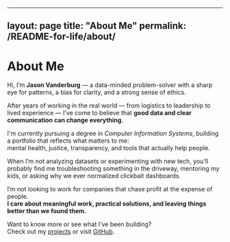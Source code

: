
---
layout: page
title: "About Me"
permalink: /README-for-life/about/
---

# About Me

Hi, I’m **Jason Vanderburg** — a data-minded problem-solver with a sharp eye for patterns, a bias for clarity, and a strong sense of ethics.

After years of working in the real world — from logistics to leadership to lived experience — I’ve come to believe that **good data and clear communication can change everything**.

I'm currently pursuing a degree in *Computer Information Systems*, building a portfolio that reflects what matters to me:  
mental health, justice, transparency, and tools that actually help people.

When I’m not analyzing datasets or experimenting with new tech, you’ll probably find me troubleshooting something in the driveway, mentoring my kids, or asking why we ever normalized clickbait dashboards.

I’m not looking to work for companies that chase profit at the expense of people.  
**I care about meaningful work, practical solutions, and leaving things better than we found them.**

Want to know more or see what I’ve been building?  
Check out my [projects](/projects/) or visit [GitHub](https://github.com/jason-vanderburg).